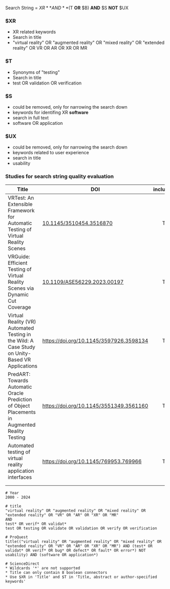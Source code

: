 Search String = $XR **AND** ($T **OR** $B) **AND** $S **NOT** $UX

### $XR

* XR related keywords
* Search in title
* "virtual reality" OR "augmented reality" OR "mixed reality" OR "extended reality" OR VR OR AR OR XR OR MR

### $T

* Synonyms of "testing"
* Search in title
* test OR validation OR verification

### $S

* could be removed, only for narrowing the search down
* keywords for identifing XR **software**
* search in full text
* software OR application

### $UX

* could be removed, only for narrowing the search down
* keywords related to user experience
* search in title 
* usability

### Studies for search string quality evaluation

| Title                                                        | DOI                                                          | included |
| ------------------------------------------------------------ | ------------------------------------------------------------ | :------: |
| VRTest: An Extensible Framework for Automatic Testing of Virtual Reality Scenes | [10.1145/3510454.3516870](https://doi.org/10.1145/3510454.3516870) |    T     |
| VRGuide: Efficient Testing of Virtual Reality Scenes via Dynamic Cut Coverage | [10.1109/ASE56229.2023.00197](https://doi.org/10.1109/ASE56229.2023.00197) |    T     |
| Virtual Reality (VR) Automated Testing in the Wild: A Case Study on Unity-Based VR Applications | https://doi.org/10.1145/3597926.3598134                      |    T     |
| PredART: Towards Automatic Oracle Prediction of Object Placements in Augmented Reality Testing | https://doi.org/10.1145/3551349.3561160                      |    T     |
| Automated testing of virtual reality application interfaces  | https://doi.org/10.1145/769953.769966                        |    T     |
|                                                              |                                                              |          |
|                                                              |                                                              |          |



```
# Year
2000 - 2024

# title
"virtual reality" OR "augmented reality" OR "mixed reality" OR "extended reality" OR "VR" OR "AR" OR "XR" OR "MR" 
AND 
test* OR verif* OR validat*
test OR testing OR validate OR validation OR verify OR verification

# ProQuest
title(("virtual reality" OR "augmented reality" OR "mixed reality" OR "extended reality" OR "VR" OR "AR" OR "XR" OR "MR") AND (test* OR validat* OR verif* OR bug* OR defect* OR fault* OR error*) NOT usability) AND (software OR application*)
```

```
# ScienceDirect
* Wildcards '*' are not supported
* Title can only contain 8 boolean connectors
* Use $XR in 'Title' and $T in 'Title, abstract or author-specified keywords'
```

